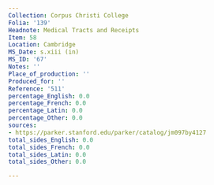 ```yaml
---
Collection: Corpus Christi College
Folia: '139'
Headnote: Medical Tracts and Receipts
Item: 58
Location: Cambridge
MS_Date: s.xiii (in)
MS_ID: '67'
Notes: ''
Place_of_production: ''
Produced_for: ''
Reference: '511'
percentage_English: 0.0
percentage_French: 0.0
percentage_Latin: 0.0
percentage_Other: 0.0
sources:
- https://parker.stanford.edu/parker/catalog/jm097by4127
total_sides_English: 0.0
total_sides_French: 0.0
total_sides_Latin: 0.0
total_sides_Other: 0.0

---
```

